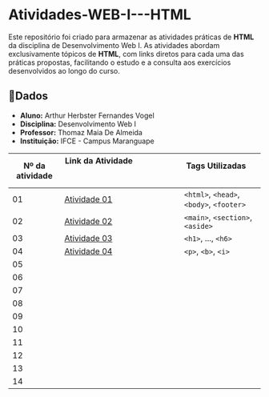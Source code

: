 # Atividades-WEB-I---HTML

Este repositório foi criado para armazenar as atividades práticas de **HTML** da disciplina de Desenvolvimento Web I. As atividades abordam exclusivamente tópicos de **HTML**, com links diretos para cada uma das práticas propostas, facilitando o estudo e a consulta aos exercícios desenvolvidos ao longo do curso.

## 📌Dados
- **Aluno:** Arthur Herbster Fernandes Vogel
- **Disciplina:** Desenvolvimento Web I
- **Professor:** Thomaz Maia De Almeida
- **Instituição:** IFCE - Campus Maranguape



| Nº da atividade | Link da Atividade                                                                                             | Tags Utilizadas                                       |
| --------------- | --------------------------------------------------------------------------------------------------------------| ----------------------------------------------------- |
| 01              |[Atividade 01](https://herbsterdev.github.io/Atividade-1-WEB-I---HTML/)                                        |`<html>`, `<head>`, `<body>`, `<footer>`               |
| 02              |[Atividade 02](https://herbsterdev.github.io/Atividade-2-WEB-I---HTML/)                                        | `<main>`, `<section>`, `<aside>`                      |
| 03              |[Atividade 03](https://herbsterdev.github.io/Atividade-3-WEB-I---HTML/)                                        | `<h1>`, ..., `<h6>`                                   |
| 04              |[Atividade 04](https://herbsterdev.github.io/Atividade-4-WEB-I---HTML/)                                        | `<p>`, `<b>`, `<i>`                                   |
| 05              |          | |
| 06              |          | |
| 07              |          | |
| 08              |          | |
| 09              |          | |
| 10              |          | |
| 11              |          | |
| 12              |          | |
| 13              |          | |
| 14              |          | |
